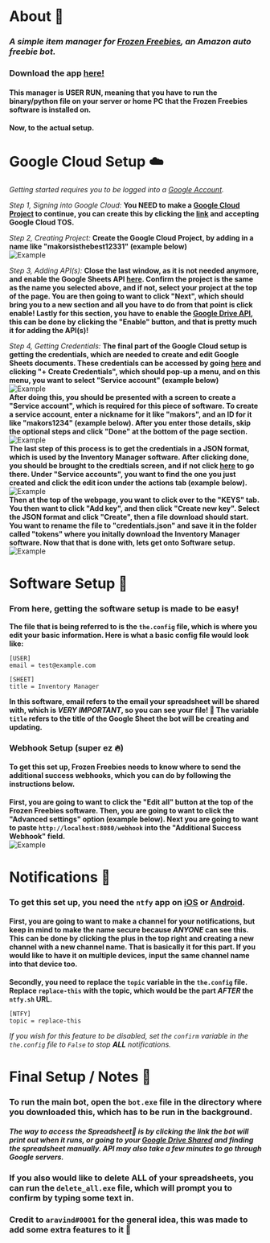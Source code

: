 # About 📜
### *A **simple** item manager for [Frozen Freebies](https://frozensoftware.com/), an Amazon auto freebie bot.*
### Download the app [here!](https://github.com/makors/inventory-manager/releases/download/cool/app.zip)
#### This manager is **USER RUN**, meaning that you have to run the binary/python file on your server or home PC that the Frozen Freebies software is installed on.

#### **Now, to the actual setup.**

# Google Cloud Setup ☁️
*Getting started requires you to be logged into a [Google Account](https://accounts.google.com).*

*Step 1, Signing into Google Cloud:* **You NEED to make a [Google Cloud Project](https://console.cloud.google.com/projectcreate) to continue, you can create this by clicking the [link](https://console.cloud.google.com/projectcreate) and accepting Google Cloud TOS.**

*Step 2, Creating Project:* **Create the Google Cloud Project, by adding in a name like "makorsisthebest12331" (example below)**  
![Example](https://i.ibb.co/SvD223Z/image.png)

*Step 3, Adding API(s):* **Close the last window, as it is not needed anymore, and enable the Google Sheets API [here](https://console.cloud.google.com/flows/enableapi?apiid=sheets.googleapis.com). Confirm the project is the same as the name you selected above, and if not, select your project at the top of the page. You are then going to want to click "Next", which should bring you to a new section and all you have to do from that point is click enable! Lastly for this section, you have to enable the [Google Drive API](https://console.cloud.google.com/apis/library/drive.googleapis.com), this can be done by clicking the "Enable" button, and that is pretty much it for adding the API(s)!**

*Step 4, Getting Credentials:* **The final part of the Google Cloud setup is getting the credentials, which are needed to create and edit Google Sheets documents. These credentials can be accessed by going [here](https://console.cloud.google.com/apis/credentials) and clicking "+ Create Credentials", which should pop-up a menu, and on this menu, you want to select "Service account" (example below)**  
![Example](https://i.ibb.co/5WrshR0/image.png)  
**After doing this, you should be presented with a screen to create a "Service account", which is required for this piece of software. To create a service account, enter a nickname for it like "makors", and an ID for it like "makors1234" (example below). After you enter those details, skip the optional steps and click "Done" at the bottom of the page section.**  
![Example](https://i.ibb.co/Y2sqC0h/image.png)  
**The last step of this process is to get the credentials in a JSON format, which is used by the Inventory Manager software. After clicking done, you should be brought to the credtials screen, and if not click [here](https://console.cloud.google.com/apis/credentials) to go there. Under "Service accounts", you want to find the one you just created and click the edit icon under the actions tab (example below).**  
![Example](https://i.ibb.co/cDcMkpQ/image.png)  
**Then at the top of the webpage, you want to click over to the "KEYS" tab. You then want to click "Add key", and then click "Create new key". Select the JSON format and click "Create", then a file download should start. You want to rename the file to "credentials.json" and save it in the folder called "tokens" where you initally download the Inventory Manager software. Now that that is done with, lets get onto Software setup.**  
![Example](https://i.ibb.co/6DQFDvq/image.png)

# Software Setup 💾
### From here, getting the software setup is made to be easy!

**The file that is being referred to is the `the.config` file, which is where you edit your basic information. Here is what a basic config file would look like:**
```
[USER]
email = test@example.com

[SHEET]
title = Inventory Manager
```
**In this software, email refers to the email your spreadsheet will be shared with, which is *VERY IMPORTANT*, so you can see your file! 🎉 The variable `title` refers to the title of the Google Sheet the bot will be creating and updating.**

### Webhook Setup (super ez 🔥)
#### To get this set up, Frozen Freebies needs to know where to send the additional success webhooks, which you can do by following the instructions below.
**First, you are going to want to click the "Edit all" button at the top of the Frozen Freebies software. Then, you are going to want to click the "Advanced settings" option (example below). Next you are going to want to paste `http://localhost:8080/webhook` into the "Additional Success Webhook" field.**  
![Example](https://i.ibb.co/gVmDB4y/image.png)  

# Notifications 🔔
### To get this set up, you need the `ntfy` app on [iOS](https://apps.apple.com/us/app/ntfy/id1625396347) or [Android](https://play.google.com/store/apps/details?id=io.heckel.ntfy).
#### **First, you are going to want to make a channel for your notifications, but keep in mind to make the name secure because *ANYONE* can see this. This can be done by clicking the plus in the top right and creating a new channel with a new channel name. That is basically it for this part. If you would like to have it on multiple devices, input the same channel name into that device too.**  
**Secondly, you need to replace the `topic` variable in the `the.config` file. Replace `replace-this` with the topic, which would be the part *AFTER* the `ntfy.sh` URL.**
```
[NTFY]
topic = replace-this
```
*If you wish for this feature to be disabled, set the `confirm` variable in the `the.config` file to `False` to stop **ALL** notifications.*

# Final Setup / Notes 📄
### To run the main bot, open the `bot.exe` file in the directory where you downloaded this, which has to be run in the background.
#### *The way to access the  Spreadsheet📃 is by clicking the link the bot will print out when it runs, or going to your [Google Drive Shared](https://drive.google.com/drive/u/0/shared-with-me) and finding the spreadsheet manually. API may also take a few minutes to go through Google servers.*
### If you also would like to delete ALL of your spreadsheets, you can run the `delete_all.exe` file, which will prompt you to confirm by typing some text in.
### Credit to `aravind#0001` for the general idea, this was made to add some extra features to it 🎉